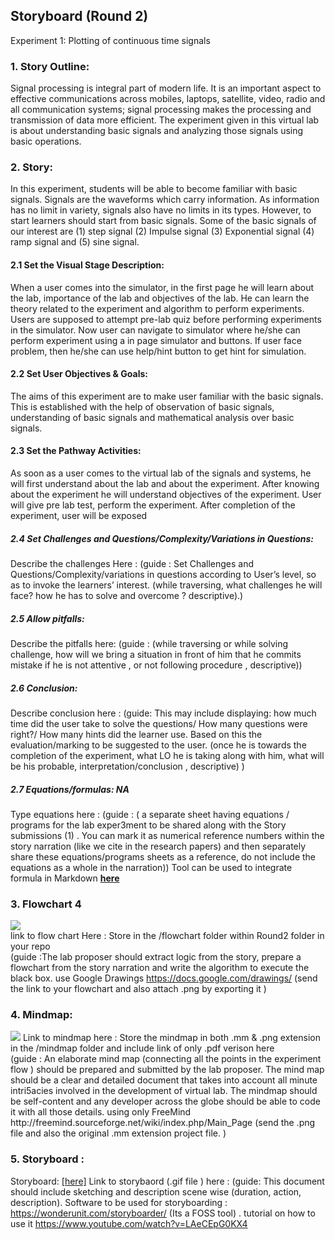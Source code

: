 ## Storyboard (Round 2)



Experiment 1: Plotting of continuous time signals

### 1. Story Outline:

Signal processing is integral part of modern life. It is an important aspect to effective
communications across mobiles, laptops, satellite, video, radio and all communication systems;
signal processing makes the processing and transmission of data more efficient.
The
experiment given in this virtual lab is about understanding basic signals and analyzing those
signals using basic operations.

### 2. Story:

In this experiment, students will be able to become familiar with basic signals. Signals are the
waveforms which carry information. As information has no limit in variety, signals also have no
limits in its types. However, to start learners should start from basic signals. Some of the basic
signals of our interest are (1) step signal (2) Impulse signal (3) Exponential signal (4) ramp signal
and (5) sine signal.

#### 2.1 Set the Visual Stage Description:
When a user comes into the simulator, in the first page he will learn about the lab, importance
of the lab and objectives of the lab. He can learn the theory related to the experiment and
algorithm to perform experiments. Users are supposed to attempt pre-lab quiz before
performing experiments in the simulator. Now user can navigate to simulator where he/she can
perform experiment using a in page simulator and buttons. If user face problem, then he/she
can use help/hint button to get hint for simulation.

#### 2.2 Set User Objectives & Goals:
The aims of this experiment are to make user familiar with the basic signals. This is established
with the help of observation of basic signals, understanding of basic signals and mathematical
analysis over basic signals.

#### 2.3 Set the Pathway Activities:

As soon as a user comes to the virtual lab of the signals and systems, he will first understand
about the lab and about the experiment. After knowing about the experiment he will understand
objectives of the experiment. User will give pre lab test, perform the experiment. After
completion of the experiment, user will be exposed

##### 2.4 Set Challenges and Questions/Complexity/Variations in Questions:

Describe the challenges Here : (guide : Set Challenges and Questions/Complexity/variations in questions according to User’s level, so as to invoke the learners’ interest.  (while traversing, what challenges he will face? how he has to solve and overcome ? descriptive).)

##### 2.5 Allow pitfalls:
Describe the pitfalls here: (guide : (while traversing or while solving challenge, how will we bring a situation in front of him that he commits mistake if he is not attentive , or not following procedure , descriptive))

##### 2.6 Conclusion:
Describe conclusion here : (guide: This may include displaying: how much time did the user take to solve the questions/ How many questions were right?/ How many hints did the learner use. Based on this the evaluation/marking to be suggested to the user. (once he is towards the completion of the experiment, what LO he is taking along with him, what will be his probable, interpretation/conclusion , descriptive) )

##### 2.7 Equations/formulas: NA
Type equations here : (guide : ( a separate sheet having equations / programs for the lab exper3ment to be shared along with the Story submissions (1) . You can mark it as numerical reference numbers within the story narration (like we cite in the research papers) and then separately share these equations/programs sheets as a reference, do not include the equations as a whole in the narration))
Tool can be used to integrate formula in Markdown <b> [here](http://latex.codecogs.com/eqneditor/samples/example3.php) </b>


### 3. Flowchart 4
<img src="flowchart/flowchart.png"/><br>
link to flow chart Here : Store in the  /flowchart folder within Round2 folder in your repo
<br>
(guide :The lab proposer should extract logic from the story, prepare a flowchart from the story narration and write the algorithm to execute the black box.  use Google Drawings https://docs.google.com/drawings/ (send the link to your flowchart and also attach .png by exporting it )

### 4. Mindmap:
<img src="mindmap/mindmap.png"/>
 Link to mindmap here : Store the mindmap in both .mm & .png extension in the  /mindmap folder and include link of only .pdf verison here
 <br>
 (guide : An elaborate mind map (connecting all the points in the experiment flow ) should be prepared and submitted by the lab proposer. The mind map should be a clear and detailed document that takes into account all minute intri5acies involved in the development of virtual lab. The mindmap should be self-content and any developer across the globe should be able to code it with all those details. using only FreeMind http://freemind.sourceforge.net/wiki/index.php/Main_Page (send the .png file and also the original .mm extension project file. )

### 5. Storyboard :
Storyboard: <a href="Storyboard/carwiper.gif"> [here]</a>
Link to storybaord (.gif file ) here :
(guide: This document should include sketching and description scene wise (duration, action, description). Software to be used for storyboarding : https://wonderunit.com/storyboarder/ (Its a FOSS tool) . tutorial on how to use it https://www.youtube.com/watch?v=LAeCEpG0KX4
